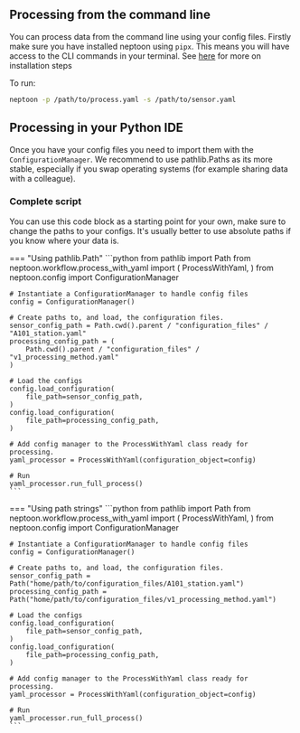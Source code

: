 
## Processing from the command line

You can process data from the command line using your config files. Firstly make sure you have installed neptoon using `pipx`. This means you will have access to the CLI commands in your terminal. See [here](installation.md#cli-installation-guide) for more on installation steps

To run:

```bash
neptoon -p /path/to/process.yaml -s /path/to/sensor.yaml
```

## Processing in your Python IDE

Once you have your config files you need to import them with the `ConfigurationManager`. We recommend to use pathlib.Paths as its more stable, especially if you swap operating systems (for example sharing data with a colleague). 


### Complete script

You can use this code block as a starting point for your own, make sure to change the paths to your configs. It's usually better to use absolute paths if you know where your data is.

=== "Using pathlib.Path"
    ```python
    from pathlib import Path
    from neptoon.workflow.process_with_yaml import (
        ProcessWithYaml,
    )
    from neptoon.config import ConfigurationManager

    # Instantiate a ConfigurationManager to handle config files
    config = ConfigurationManager()

    # Create paths to, and load, the configuration files.
    sensor_config_path = Path.cwd().parent / "configuration_files" / "A101_station.yaml"
    processing_config_path = (
        Path.cwd().parent / "configuration_files" / "v1_processing_method.yaml"
    )

    # Load the configs
    config.load_configuration(
        file_path=sensor_config_path,
    )
    config.load_configuration(
        file_path=processing_config_path,
    )

    # Add config manager to the ProcessWithYaml class ready for processing.
    yaml_processor = ProcessWithYaml(configuration_object=config)

    # Run
    yaml_processor.run_full_process()
    ```
=== "Using path strings"
    ```python
    from pathlib import Path
    from neptoon.workflow.process_with_yaml import (
        ProcessWithYaml,
    )
    from neptoon.config import ConfigurationManager

    # Instantiate a ConfigurationManager to handle config files
    config = ConfigurationManager()

    # Create paths to, and load, the configuration files.
    sensor_config_path = Path("home/path/to/configuration_files/A101_station.yaml")
    processing_config_path = Path("home/path/to/configuration_files/v1_processing_method.yaml")

    # Load the configs
    config.load_configuration(
        file_path=sensor_config_path,
    )
    config.load_configuration(
        file_path=processing_config_path,
    )

    # Add config manager to the ProcessWithYaml class ready for processing.
    yaml_processor = ProcessWithYaml(configuration_object=config)

    # Run
    yaml_processor.run_full_process()
    ```
